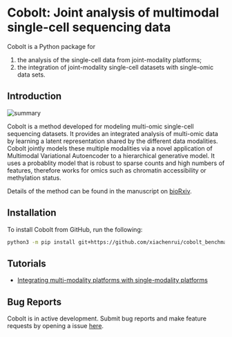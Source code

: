 # Cobolt: Joint analysis of multimodal single-cell sequencing data

Cobolt is a Python package for 

1.  the analysis of the single-cell data from joint-modality platforms;
2.  the integration of joint-modality single-cell datasets with single-omic data sets.

## Introduction

![summary](summary.png)

Cobolt is a method developed for modeling multi-omic single-cell sequencing datasets. It provides an integrated analysis of multi-omic data by learning a latent representation shared by the different data modalities. Cobolt jointly models these multiple modalities via a novel application of Multimodal Variational Autoencoder to a hierarchical generative model. It uses a probablity model that is robust to sparse counts and high numbers of features, therefore works for omics such as chromatin accessibility or methylation status.

Details of the method can be found in the manuscript on [bioRxiv](https://www.biorxiv.org/content/10.1101/2021.04.03.438329v1).

## Installation

To install Cobolt from GitHub, run the following:

```bash
python3 -m pip install git+https://github.com/xiachenrui/cobolt_benchmark.git#egg=cobolt
```

## Tutorials

- [Integrating multi-modality platforms with single-modality platforms](https://github.com/epurdom/cobolt/blob/master/docs/tutorial.ipynb)

## Bug Reports

Cobolt is in active development. Submit bug reports and make feature requests by opening a issue [here](https://github.com/epurdom/cobolt/issues).
